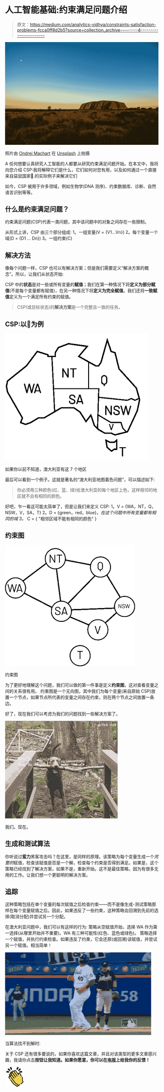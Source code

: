 # 人工智能基础:约束满足问题介绍

> 原文：<https://medium.com/analytics-vidhya/constraints-satisfaction-problems-fcca0ff8d2b5?source=collection_archive---------4----------------------->

![](img/32ed59349fa99a488be79e4ab68e31a7.png)

照片由 [Ondrej Machart](https://unsplash.com/@ondrejmachart?utm_source=medium&utm_medium=referral) 在 [Unsplash](https://unsplash.com?utm_source=medium&utm_medium=referral) 上拍摄

A 任何想要认真研究人工智能的人都要从研究约束满足问题开始。在本文中，我将向您介绍 CSP:我将解释它们是什么，它们如何对您有用，以及如何通过一个直接来自袋鼠国家🦘.的实际例子来解决它们

如今，CSP 被用于许多领域，例如生物学(DNA 测序)、约束数据库、诊断、自然语言识别等等。

## 什么是约束满足问题？

约束满足问题(CSP)代表一类问题，其中该问题中的对象之间存在一些限制。

从形式上讲，CSP 由三个部分组成:
1。一组变量(V = {V1…Vn})
2。每个变量一个域(D = {D1 … Dn})
3。一组约束(C)

## 解决方法

像每个问题一样，CSP 也可以有解决方案；但是我们需要定义“解决方案的概念”。所以，让我们从状态开始:

CSP 中的**状态**是对一些或所有变量的**赋值**；我们在第一种情况下将**定义为部分赋值**(不是每个变量都有赋值)，在另一种情况下将**定义为完全赋值**。我们还将**一致赋值**定义为一个满足所有约束的赋值。

> CSP(或目标状态)的**解决方案**是一个完整且一致的任务。

## CSP:以🦘为例

![](img/352e0aa84826836a8025ea62373eb5b6.png)

如果你以前不知道，澳大利亚有这 7 个地区

最后可以看到一个例子。这就是著名的“澳大利亚地图着色问题”，可以描述如下:

> 你必须用三种颜色{红、蓝、绿}给澳大利亚的每个地区上色，这样相邻的地区就不会有相同的颜色。

好吧，乍一看这可能太简单了，但是让我们来定义 CSP:
1。V = {WA，NT，Q，NSW，V，SA，T}
2。D = {green，red，blue}，*在这个问题中所有变量都有相同的域
3。* C = { "相邻区域不能有相同的颜色" }

## 约束图

![](img/e446fdc3be790dce996a7831329f0242.png)

约束图

为了更好地理解这个问题，我们可以做的第一件事是定义**约束图**，这对查看变量之间的关系很有用。
约束图是一个无向图，其中我们为每个变量(来自原始 CSP)放置一个节点，如果节点所代表的变量之间存在约束，则在两个节点之间放置一条边。

好了，现在我们可以考虑为我们的问题找到一些解决方案了。

![](img/77558f9af6b82ef3729052c048c0ae32.png)

我们。现在。

## 生成和测试算法

你听说过**蛮力**黑客攻击吗？在这里，是同样的原理。该策略为每个变量生成一个*完整的*赋值，检查该赋值是否是一个解，检查每个约束是否得到满足。如果是，这个策略已经找到了解决方案，如果不是，重新开始。这不是最佳策略，因为有很多无用的工作。让我们想一个更聪明的解决方案。

## 追踪

这种策略包括在单个变量的每次赋值之后检查约束——而不是像生成-测试策略那样在每个变量赋值之后。因此，如果违反了一些约束，这种策略会回溯到先前的选择(取消分配)并尝试另一个分配。

在澳大利亚问题中，我们可以有这样的行为:
策略从空赋值开始，选择 WA 作为第一选择(从哪里开始并不重要)。WA 有三种可能性(红色、蓝色或绿色)。
策略选择一个赋值，并执行约束检查。如果违反了约束，它会还原(或回溯)该赋值，并尝试另一个赋值。相当简单！

![](img/119d570a1e306e737a3d52ebeffe88f3.png)

当算法找不到解时:

关于 CSP 还有很多要说的，如果你喜欢这篇文章，并且对该类型的更多文章感兴趣，我请你点击**按钮让我知道。如果你愿意，你可以在[电报](https://t.me/scartfruscepiglprimer)上给我你的反馈！**

![](img/a6ed4bf0163dfc2256041a14bdfa8cd5.png)
